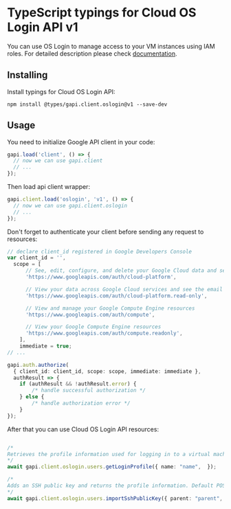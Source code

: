 # TypeScript typings for Cloud OS Login API v1

You can use OS Login to manage access to your VM instances using IAM roles.
For detailed description please check [documentation](https://cloud.google.com/compute/docs/oslogin/).

## Installing

Install typings for Cloud OS Login API:

```
npm install @types/gapi.client.oslogin@v1 --save-dev
```

## Usage

You need to initialize Google API client in your code:

```typescript
gapi.load('client', () => {
  // now we can use gapi.client
  // ...
});
```

Then load api client wrapper:

```typescript
gapi.client.load('oslogin', 'v1', () => {
  // now we can use gapi.client.oslogin
  // ...
});
```

Don't forget to authenticate your client before sending any request to resources:

```typescript
// declare client_id registered in Google Developers Console
var client_id = '',
  scope = [ 
      // See, edit, configure, and delete your Google Cloud data and see the email address for your Google Account.
      'https://www.googleapis.com/auth/cloud-platform',

      // View your data across Google Cloud services and see the email address of your Google Account
      'https://www.googleapis.com/auth/cloud-platform.read-only',

      // View and manage your Google Compute Engine resources
      'https://www.googleapis.com/auth/compute',

      // View your Google Compute Engine resources
      'https://www.googleapis.com/auth/compute.readonly',
    ],
    immediate = true;
// ...

gapi.auth.authorize(
  { client_id: client_id, scope: scope, immediate: immediate },
  authResult => {
    if (authResult && !authResult.error) {
        /* handle successful authorization */
    } else {
        /* handle authorization error */
    }
});
```

After that you can use Cloud OS Login API resources:

```typescript

/*
Retrieves the profile information used for logging in to a virtual machine on Google Compute Engine.
*/
await gapi.client.oslogin.users.getLoginProfile({ name: "name",  });

/*
Adds an SSH public key and returns the profile information. Default POSIX account information is set when no username and UID exist as part of the login profile.
*/
await gapi.client.oslogin.users.importSshPublicKey({ parent: "parent",  });
```
